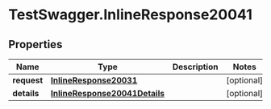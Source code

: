 # TestSwagger.InlineResponse20041

## Properties

Name | Type | Description | Notes
------------ | ------------- | ------------- | -------------
**request** | [**InlineResponse20031**](InlineResponse20031.md) |  | [optional] 
**details** | [**InlineResponse20041Details**](InlineResponse20041Details.md) |  | [optional] 


